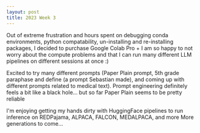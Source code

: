 ```yaml
---
layout: post
title: 2023 Week 3
---
```

Out of extreme frustration and hours spent on debugging conda environments, python compatability, un-installing and re-installing packages, I decided to purchase Google Colab Pro + 
I am so happy to not worry about the compute problems and that I can run many different LLM pipelines on different sessions at once :)

Excited to try many different prompts (Paper Plain prompt, 5th grade paraphase and define (a prompt Sebastian made), and coming up with different prompts related to medical text). Prompt engineering definitely feels a bit like a black hole... but so far Paper Plain seems to be pretty reliable

I'm enjoying getting my hands dirty with HuggingFace pipelines to run inference on REDPajama, ALPACA, FALCON, MEDALPACA, and more
More generations to come...
